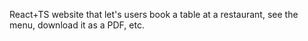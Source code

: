 
React+TS website that let's users book a table at a restaurant, see the menu, download it as a PDF, etc.

